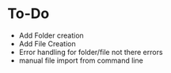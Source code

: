 # To-Do
- Add Folder creation
- Add File Creation
- Error handling for folder/file not there errors
- manual file import from command line
